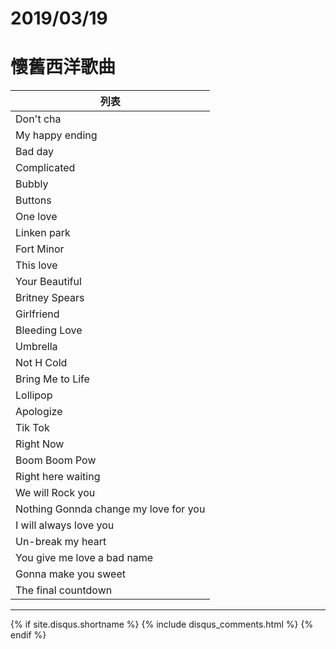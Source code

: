 # 2019/03/19
# 懷舊西洋歌曲

列表 |
--------- |
Don't cha |
My happy ending |
Bad day |
Complicated |
Bubbly |
Buttons |
One love |
Linken park |
Fort Minor |
This love |
Your Beautiful |
Britney Spears |
Girlfriend |
Bleeding Love |
Umbrella |
Not H Cold |
Bring Me to Life |
Lollipop |
Apologize |
Tik Tok |
Right Now |
Boom Boom Pow |
Right here waiting |
We will Rock you |
Nothing Gonnda change my love for you |
I will always love you |
Un-break my heart |
You give me love a bad name |
Gonna make you sweet |
The final countdown |

* * *

{% if site.disqus.shortname %}
  {% include disqus_comments.html %}
{% endif %}
